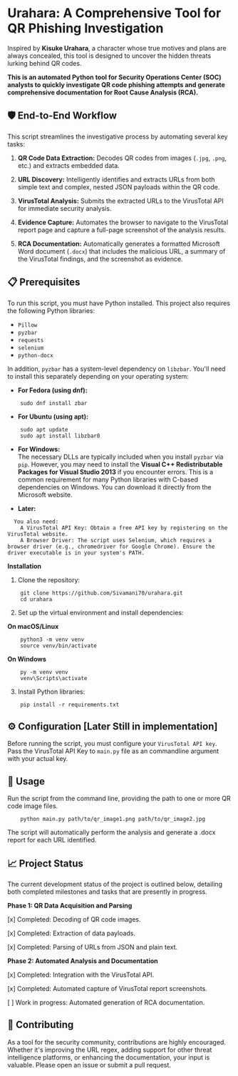 # Urahara: A Comprehensive Tool for QR Phishing Investigation

Inspired by **Kisuke Urahara**, a character whose true motives and plans are always concealed, this tool is designed to uncover the hidden threats lurking behind QR codes.

**This is an automated Python tool for Security Operations Center (SOC) analysts to quickly investigate QR code phishing attempts and generate comprehensive documentation for Root Cause Analysis (RCA).**

## 🛡️ End-to-End Workflow

This script streamlines the investigative process by automating several key tasks:

1. **QR Code Data Extraction:** Decodes QR codes from images (`.jpg`, `.png`, etc.) and extracts embedded data.

2. **URL Discovery:** Intelligently identifies and extracts URLs from both simple text and complex, nested JSON payloads within the QR code.

3. **VirusTotal Analysis:** Submits the extracted URLs to the VirusTotal API for immediate security analysis.

4. **Evidence Capture:** Automates the browser to navigate to the VirusTotal report page and capture a full-page screenshot of the analysis results.

5. **RCA Documentation:** Automatically generates a formatted Microsoft Word document (`.docx`) that includes the malicious URL, a summary of the VirusTotal findings, and the screenshot as evidence.

## 📋 Prerequisites

To run this script, you must have Python installed. This project also requires the following Python libraries:

- `Pillow`
- `pyzbar`
- `requests`
- `selenium`
- `python-docx`

In addition, `pyzbar` has a system-level dependency on `libzbar`. You'll need to install this separately depending on your operating system:

- **For Fedora (using dnf):**

```
    sudo dnf install zbar
```

- **For Ubuntu (using apt):**

```
    sudo apt update
    sudo apt install libzbar0
```

- **For Windows:**  
  The necessary DLLs are typically included when you install `pyzbar` via `pip`. However, you may need to install the **Visual C++ Redistributable Packages for Visual Studio 2013** if you encounter errors. This is a common requirement for many Python libraries with C-based dependencies on Windows. You can download it directly from the Microsoft website.

- **Later:**

```
  You also need:
    A VirusTotal API Key: Obtain a free API key by registering on the VirusTotal website.
    A Browser Driver: The script uses Selenium, which requires a browser driver (e.g., chromedriver for Google Chrome). Ensure the driver executable is in your system's PATH.
```

**Installation**

1. Clone the repository:

```
    git clone https://github.com/Sivamani70/urahara.git
    cd urahara
```

2. Set up the virtual environment and install dependencies:

**On macOS/Linux**

```
    python3 -m venv venv
    source venv/bin/activate
```

**On Windows**

```
    py -m venv venv
    venv\Scripts\activate
```

3. Install Python libraries:

```
    pip install -r requirements.txt
```

## ⚙️ Configuration [Later Still in implementation]

Before running the script, you must configure your `VirusTotal API key`. Pass the VirusTotal API Key to `main.py` file as an commandline argument with your actual key.

## 🚀 Usage

Run the script from the command line, providing the path to one or more QR code image files.

```
    python main.py path/to/qr_image1.png path/to/qr_image2.jpg
```

The script will automatically perform the analysis and generate a .docx report for each URL identified.

## 📈 Project Status

The current development status of the project is outlined below, detailing both completed milestones and tasks that are presently in progress.

**Phase 1: QR Data Acquisition and Parsing**

[x] Completed: Decoding of QR code images.

[x] Completed: Extraction of data payloads.

[x] Completed: Parsing of URLs from JSON and plain text.

**Phase 2: Automated Analysis and Documentation**

[x] Completed: Integration with the VirusTotal API.

[x] Completed: Automated capture of VirusTotal report screenshots.

[ ] Work in progress: Automated generation of RCA documentation.

## 🤝 Contributing

As a tool for the security community, contributions are highly encouraged. Whether it's improving the URL regex, adding support for other threat intelligence platforms, or enhancing the documentation, your input is valuable. Please open an issue or submit a pull request.
